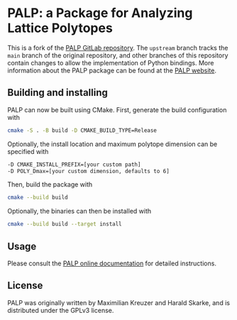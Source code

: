# PALP: a Package for Analyzing Lattice Polytopes 

This is a fork of the [PALP GitLab repository](https://gitlab.com/stringstuwien/PALP). The `upstream` branch tracks the `main` branch of the original repository, and other branches of this repository contain changes to allow the implementation of Python bindings. More information about the PALP package can be found at the [PALP website](http://hep.itp.tuwien.ac.at/~kreuzer/CY/CYpalp.html).

## Building and installing

PALP can now be built using CMake. First, generate the build configuration with
```bash
cmake -S . -B build -D CMAKE_BUILD_TYPE=Release
```

Optionally, the install location and maximum polytope dimension can be specified with
```bash
-D CMAKE_INSTALL_PREFIX=[your custom path]
-D POLY_Dmax=[your custom dimension, defaults to 6]
```

Then, build the package with
```bash
cmake --build build
```

Optionally, the binaries can then be installed with
```bash
cmake --build build --target install
```

## Usage

Please consult the [PALP online documentation](http://palp.itp.tuwien.ac.at/wiki/index.php/PALP_online_documentation) for detailed instructions.

## License

PALP was originally written by Maximilian Kreuzer and Harald Skarke, and is distributed under the GPLv3 license.
